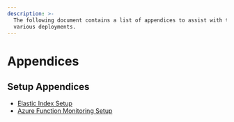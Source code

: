 ```yaml
---
description: >-
  The following document contains a list of appendices to assist with the
  various deployments.
---
```


# Appendices

## Setup Appendices

* [Elastic Index Setup](elastic-index.md)
* [Azure Function Monitoring Setup](azure-serverless-monitoring.md)

